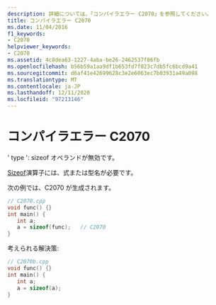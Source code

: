 ```yaml
---
description: 詳細については、「コンパイラエラー C2070」を参照してください。
title: コンパイラエラー C2070
ms.date: 11/04/2016
f1_keywords:
- C2070
helpviewer_keywords:
- C2070
ms.assetid: 4c8dea63-1227-4aba-be26-2462537f86fb
ms.openlocfilehash: b56b59a1aa9df1b653fd7f023c7db5fc6bcd9a41
ms.sourcegitcommit: d6af41e42699628c3e2e6063ec7b03931a49a098
ms.translationtype: MT
ms.contentlocale: ja-JP
ms.lasthandoff: 12/11/2020
ms.locfileid: "97213146"
---
```

# <a name="compiler-error-c2070"></a>コンパイラエラー C2070

' type ': sizeof オペランドが無効です。

[Sizeof](../../cpp/sizeof-operator.md)演算子には、式または型名が必要です。

次の例では、C2070 が生成されます。

```cpp
// C2070.cpp
void func() {}
int main() {
   int a;
   a = sizeof(func);   // C2070
}
```

考えられる解決策:

```cpp
// C2070b.cpp
void func() {}
int main() {
   int a;
   a = sizeof(a);
}
```
